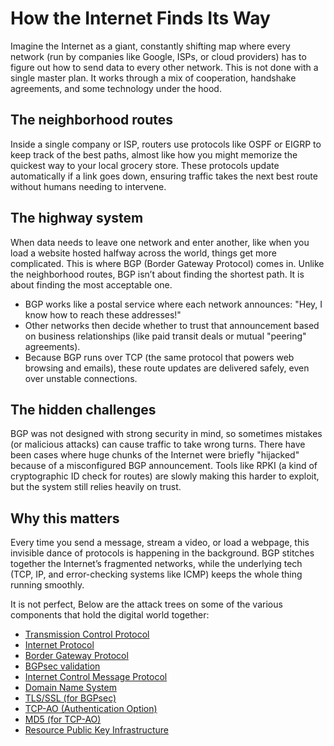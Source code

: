 # How the Internet Finds Its Way

Imagine the Internet as a giant, constantly shifting map where every network (run by companies like Google, ISPs, or 
cloud providers) has to figure out how to send data to every other network. This is not done with a single master 
plan. It works through a mix of cooperation, handshake agreements, and some technology under the hood.

## The neighborhood routes

Inside a single company or ISP, routers use protocols like OSPF or EIGRP to keep track of the best paths, almost like 
how you might memorize the quickest way to your local grocery store. These protocols update automatically if a link 
goes down, ensuring traffic takes the next best route without humans needing to intervene.

## The highway system

When data needs to leave one network and enter another, like when you load a website hosted halfway across the world,
things get more complicated. This is where BGP (Border Gateway Protocol) comes in. Unlike the neighborhood routes, 
BGP isn’t about finding the shortest path. It is about finding the most acceptable one.

* BGP works like a postal service where each network announces: "Hey, I know how to reach these addresses!"
* Other networks then decide whether to trust that announcement based on business relationships (like paid transit deals or mutual "peering" agreements).
* Because BGP runs over TCP (the same protocol that powers web browsing and emails), these route updates are delivered safely, even over unstable connections.

## The hidden challenges

BGP was not designed with strong security in mind, so sometimes mistakes (or malicious attacks) can cause traffic to 
take wrong turns. There have been cases where huge chunks of the Internet were briefly "hijacked" because of a 
misconfigured BGP announcement. Tools like RPKI (a kind of cryptographic ID check for routes) are slowly making this 
harder to exploit, but the system still relies heavily on trust.

## Why this matters

Every time you send a message, stream a video, or load a webpage, this invisible dance of protocols is happening in 
the background. BGP stitches together the Internet’s fragmented networks, while the underlying tech (TCP, IP, and 
error-checking systems like ICMP) keeps the whole thing running smoothly. 

It is not perfect, Below are the attack trees on some of the various components that hold the digital world together:

* [Transmission Control Protocol](tcp.md)
* [Internet Protocol](ip.md)
* [Border Gateway Protocol](bgp.md)
* [BGPsec validation](bgpsec.md)
* [Internet Control Message Protocol](icmp.md)
* [Domain Name System](dns.md)
* [TLS/SSL (for BGPsec)](tls-ssl.md)
* [TCP-AO (Authentication Option)](tcp-ao.md)
* [MD5 (for TCP-AO)](md5.md)
* [Resource Public Key Infrastructure](rpki.md)

